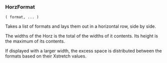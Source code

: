 ### HorzFormat

``` suneido
( format, ... )
```

Takes a list of formats and lays them out in a horizontal row, side by side.

The widths of the Horz is the total of the widths of it contents.
Its height is the maximum of its contents.

If displayed with a larger width, 
the excess space is distributed between the formats based on their Xstretch values.